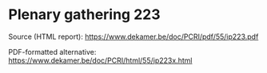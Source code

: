 # Plenary gathering 223

Source (HTML report): https://www.dekamer.be/doc/PCRI/pdf/55/ip223.pdf

PDF-formatted alternative: https://www.dekamer.be/doc/PCRI/html/55/ip223x.html

